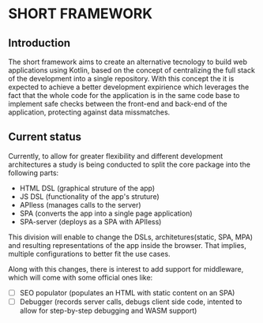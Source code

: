 # SHORT FRAMEWORK

## Introduction

The short framework aims to create an alternative tecnology to build web applications using Kotlin, based on the concept of centralizing the full stack of the development into a single repository.
With this concept the it is expected to achieve a better development expirience which leverages the fact that the whole code for the application is in the same code base to implement safe checks between the front-end and back-end of the application, protecting against data missmatches.

## Current status

Currently, to allow for greater flexibility and different development architectures a study is being conducted to split the core package into the following parts:
* HTML DSL (graphical struture of the app)
* JS DSL (functionality of the app's struture)
* APIless (manages calls to the server)
* SPA (converts the app into a single page application)
* SPA-server (deploys as a SPA with APIless)


This division will enable to change the DSLs, architetures(static, SPA, MPA) and resulting representations of the app inside the browser. That implies, multiple configurations to better fit the use cases.


Along with this changes, there is interest to add support for middleware, which will come with some official ones like:
- [ ] SEO populator (populates an HTML with static content on an SPA)
- [ ] Debugger (records server calls, debugs client side code, intented to allow for step-by-step debugging and WASM support)
